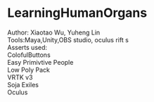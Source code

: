 # LearningHumanOrgans
 Author: Xiaotao Wu, Yuheng Lin<br/>
 Tools:Maya,Unity,OBS studio, oculus rift s<br/>
 Asserts used:<br/>
 ColofulButtons<br/>
 Easy Primivtive People<br/>
 Low Poly Pack<br/>
 VRTK v3<br/>
 Soja Exiles<br/>
 Oculus<br/>
